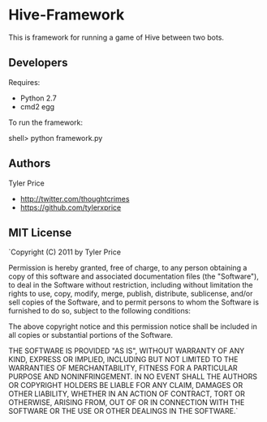 # Hive-Framework

This is framework for running a game of Hive between two bots.

## Developers

Requires:

 * Python 2.7
 * cmd2 egg

To run the framework:

shell> python framework.py


## Authors

Tyler Price

* http://twitter.com/thoughtcrimes
* https://github.com/tylerxprice


## MIT License

`Copyright (C) 2011 by Tyler Price

Permission is hereby granted, free of charge, to any person obtaining a copy
of this software and associated documentation files (the "Software"), to deal
in the Software without restriction, including without limitation the rights
to use, copy, modify, merge, publish, distribute, sublicense, and/or sell
copies of the Software, and to permit persons to whom the Software is
furnished to do so, subject to the following conditions:

The above copyright notice and this permission notice shall be included in
all copies or substantial portions of the Software.

THE SOFTWARE IS PROVIDED "AS IS", WITHOUT WARRANTY OF ANY KIND, EXPRESS OR
IMPLIED, INCLUDING BUT NOT LIMITED TO THE WARRANTIES OF MERCHANTABILITY,
FITNESS FOR A PARTICULAR PURPOSE AND NONINFRINGEMENT. IN NO EVENT SHALL THE
AUTHORS OR COPYRIGHT HOLDERS BE LIABLE FOR ANY CLAIM, DAMAGES OR OTHER
LIABILITY, WHETHER IN AN ACTION OF CONTRACT, TORT OR OTHERWISE, ARISING FROM,
OUT OF OR IN CONNECTION WITH THE SOFTWARE OR THE USE OR OTHER DEALINGS IN
THE SOFTWARE.`
